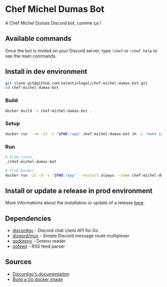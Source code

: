 # Chef Michel Dumas Bot

A Chef Michel Dumas Discord bot, comme ça !

## Available commands

Once the bot is invited on your Discord server, type `!chef` or `!chef help` to see the main commands.

## Install in dev environment

```sh
git clone git@github.com:valentinlegal/chef-michel-dumas-bot.git
cd chef-michel-dumas-bot
```

### Build

```sh
docker build -t chef-michel-dumas-bot .
```

### Setup

```sh
docker run --rm -it -v "$PWD:/app" chef-michel-dumas-bot sh -c "make install"
```

### Run

```sh
# From Linux
./chef-michel-dumas-bot

# From Docker
docker run -it -d -v "$PWD:/app" --restart always --name chef-michel-dumas-bot chef-michel-dumas-bot
```

## Install or update a release in prod environment

More informations about the installation or update of a release [here](./releases/README.md).

## Dependencies

- [discordgo](https://github.com/bwmarrin/discordgo) - Discord chat client API for Go
- [disgord/mux](https://github.com/bwmarrin/disgord/blob/master/x/mux/mux.go) - Simple Discord message route multiplexer
- [godotenv](https://github.com/joho/godotenv) - Dotenv reader
- [gofeed](https://github.com/mmcdole/gofeed) - RSS feed parser

## Sources

- [Discordgo's documentation](https://pkg.go.dev/github.com/bwmarrin/discordgo)
- [Build a Go docker image](https://docs.docker.com/language/golang/build-images)
